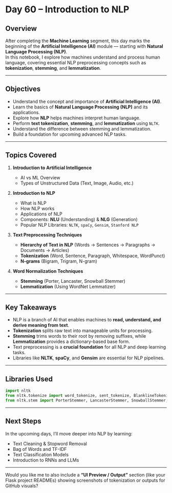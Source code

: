 # Day 60 – Introduction to NLP

## Overview
After completing the **Machine Learning** segment, this day marks the beginning of the **Artificial Intelligence (AI)** module — starting with **Natural Language Processing (NLP)**.  
In this notebook, I explore how machines understand and process human language, covering essential NLP preprocessing concepts such as **tokenization**, **stemming**, and **lemmatization**.

---

## Objectives
- Understand the concept and importance of **Artificial Intelligence (AI)**.
- Learn the basics of **Natural Language Processing (NLP)** and its applications.
- Explore how **NLP** helps machines interpret human language.
- Perform **text tokenization**, **stemming**, and **lemmatization** using `NLTK`.
- Understand the difference between stemming and lemmatization.
- Build a foundation for upcoming advanced NLP tasks.

---

## Topics Covered
1. **Introduction to Artificial Intelligence**
   - AI vs ML Overview  
   - Types of Unstructured Data (Text, Image, Audio, etc.)

2. **Introduction to NLP**
   - What is NLP  
   - How NLP works  
   - Applications of NLP  
   - Components: **NLU** (Understanding) & **NLG** (Generation)  
   - Popular NLP Libraries: `NLTK`, `spaCy`, `Gensim`, `Stanford NLP`

3. **Text Preprocessing Techniques**
   - **Hierarchy of Text in NLP** (Words → Sentences → Paragraphs → Documents → Articles)
   - **Tokenization** (Word, Sentence, Paragraph, Whitespace, WordPunct)
   - **N-grams** (Bigram, Trigram, N-gram)

4. **Word Normalization Techniques**
   - **Stemming** (Porter, Lancaster, Snowball Stemmer)
   - **Lemmatization** (Using WordNet Lemmatizer)

---

## Key Takeaways
- NLP is a branch of AI that enables machines to **read, understand, and derive meaning from text**.  
- **Tokenization** splits raw text into manageable units for processing.  
- **Stemming** trims words to their root by removing suffixes, while **Lemmatization** provides a dictionary-based base form.  
- Text preprocessing is a **crucial foundation** for all NLP and deep learning tasks.  
- Libraries like **NLTK**, **spaCy**, and **Gensim** are essential for NLP pipelines.

---

## Libraries Used
```python
import nltk
from nltk.tokenize import word_tokenize, sent_tokenize, BlanklineTokenizer, WhitespaceTokenizer, WordPunctTokenizer
from nltk.stem import PorterStemmer, LancasterStemmer, SnowballStemmer, WordNetLemmatizer
````

---

## Next Steps

In the upcoming days, I’ll move deeper into NLP by learning:

* Text Cleaning & Stopword Removal
* Bag of Words and TF-IDF
* Text Classification Models
* Introduction to RNNs and LLMs

---

Would you like me to also include a **“UI Preview / Output”** section (like your Flask project READMEs) showing screenshots of tokenization or outputs for GitHub visuals?
```
